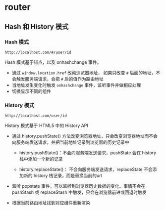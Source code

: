 # router

## Hash 和 History 模式

### Hash 模式

`http://localhost.com/#/user/id`

Hash 模式基于锚点，以及 onhashchange 事件。

- 通过 `window.location.href` 改动浏览器地址， 如果只改变 `#` 后面的地址，不会触发服务端请求，会把 `#` 后的值作为路由地址
- 当地址发生变化时触发 `onhashchange` 事件，监听事件并做相应处理
- 切换显示不同的组件

### History 模式

`http://localhost.com/user/id`

History 模式基于 HTML5 中的 History API

- 通过 history.pushState() 方法改变浏览器地址，只会改变浏览器地址而不会向服务端发送请求，并把当前地址记录到浏览器的历史记录中

    - history.pushState()：不会向服务端发送请求，pushState 会在 history 栈中添加一个新的记录

    - history.replaceState()： 不会向服务端发送请求，replaceState 不会添加新的 history 栈记录，而是替换当前的url
- 监听 popstate 事件，可以监听到浏览器历史数据的变化。事情不会在 pushStash 或 replaceStash 中触发，只会在浏览器前进或回退时触发
- 根据当前路由地址找到对应组件重新渲染
